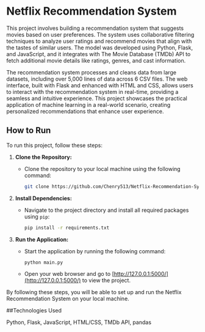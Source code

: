# Netflix Recommendation System

This project involves building a recommendation system that suggests movies based on user preferences. The system uses collaborative filtering techniques to analyze user ratings and recommend movies that align with the tastes of similar users. The model was developed using Python, Flask, and JavaScript, and it integrates with The Movie Database (TMDb) API to fetch additional movie details like ratings, genres, and cast information.

The recommendation system processes and cleans data from large datasets, including over 5,000 lines of data across 6 CSV files. The web interface, built with Flask and enhanced with HTML and CSS, allows users to interact with the recommendation system in real-time, providing a seamless and intuitive experience. This project showcases the practical application of machine learning in a real-world scenario, creating personalized recommendations that enhance user experience.

## How to Run

To run this project, follow these steps:

1. **Clone the Repository:**
   - Clone the repository to your local machine using the following command:
     ```bash
     git clone https://github.com/Chenry513/Netflix-Recommendation-System/tree/master
     ```

2. **Install Dependencies:**
   - Navigate to the project directory and install all required packages using `pip`:
     ```bash
     pip install -r requirements.txt
     ```

3. **Run the Application:**
   - Start the application by running the following command:
     ```bash
     python main.py
     ```
   - Open your web browser and go to [http://127.0.0.1:5000/](http://127.0.0.1:5000/) to view the project.

By following these steps, you will be able to set up and run the Netflix Recommendation System on your local machine.

##Technologies Used

Python, Flask, JavaScript, HTML/CSS, TMDb API, pandas




